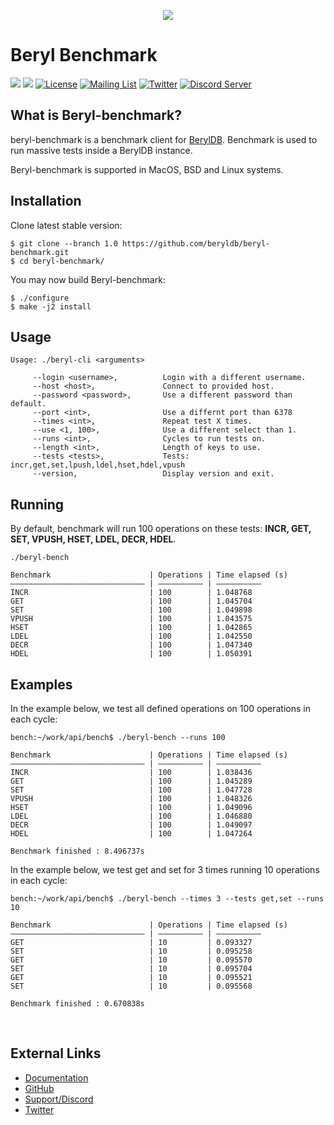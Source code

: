 <p align="center">
  <img src="https://static.beryl.dev/smaller.png">
</p>

# Beryl Benchmark

<a target="_blank" href="https://github.com/beryldb/beryl-benchmark/actions"><img src="https://github.com/beryldb/beryl-benchmark/workflows/Ubuntu%20build/badge.svg?2"></a>
<a target="_blank" href="https://github.com/beryldb/beryl-benchmark/actions"><img src="https://github.com/beryldb/beryl-benchmark/workflows/macOS%20build/badge.svg?2"></a>
[![License](https://img.shields.io/badge/License-BSD%203--Clause-blue.svg)](https://opensource.org/licenses/BSD-3-Clause)
[![Mailing List](https://img.shields.io/badge/email-google%20groups-4285F4 "beryldb@googlegroups.com")](https://groups.google.com/g/beryldb)
[![Twitter](https://img.shields.io/twitter/follow/beryldb?color=%23179CF0&logo=twitter&style=flat-square "@beryldb on Twitter")](https://twitter.com/beryldb)
[![Discord Server](https://img.shields.io/discord/823028202318200912?color=7289da&logo=discord "Discord Server")](https://discord.gg/GRCEuMdYRt)
<br>

## What is Beryl-benchmark?

beryl-benchmark is a benchmark client for [BerylDB](https://github.com/beryldb/beryldb). 
Benchmark is used to run massive tests inside a BerylDB instance.

Beryl-benchmark is supported in MacOS, BSD and Linux systems.


## Installation

Clone latest stable version:

```
$ git clone --branch 1.0 https://github.com/beryldb/beryl-benchmark.git
$ cd beryl-benchmark/
```

You may now build Beryl-benchmark:

```
$ ./configure
$ make -j2 install
```

## Usage

```
Usage: ./beryl-cli <arguments>

     --login <username>,          Login with a different username.
     --host <host>,               Connect to provided host.
     --password <password>,       Use a different password than default.
     --port <int>,                Use a differnt port than 6378
     --times <int>,               Repeat test X times.
     --use <1, 100>,              Use a different select than 1.
     --runs <int>,                Cycles to run tests on. 
     --length <int>,              Length of keys to use.
     --tests <tests>,             Tests: incr,get,set,lpush,ldel,hset,hdel,vpush
     --version,                   Display version and exit.
```

## Running

By default, benchmark will run 100 operations on these tests: **INCR, GET, SET,
VPUSH, HSET, LDEL, DECR, HDEL**.

```
./beryl-bench

Benchmark                      | Operations | Time elapsed (s)
―――――――――――――――――――――――――――――― | ―――――――――― | ――――――――――
INCR                           | 100        | 1.048768  
GET                            | 100        | 1.045704  
SET                            | 100        | 1.049898  
VPUSH                          | 100        | 1.043575  
HSET                           | 100        | 1.042865  
LDEL                           | 100        | 1.042550  
DECR                           | 100        | 1.047340  
HDEL                           | 100        | 1.050391 
```

## Examples

In the example below, we test all defined operations on 100 operations
in each cycle:

```
bench:~/work/api/bench$ ./beryl-bench --runs 100

Benchmark                      | Operations | Time elapsed (s)
―――――――――――――――――――――――――――――― | ―――――――――― | ――――――――――
INCR                           | 100        | 1.038436  
GET                            | 100        | 1.045289  
SET                            | 100        | 1.047728  
VPUSH                          | 100        | 1.048326  
HSET                           | 100        | 1.049096  
LDEL                           | 100        | 1.046880  
DECR                           | 100        | 1.049097  
HDEL                           | 100        | 1.047264  

Benchmark finished : 8.496737s
```

In the example below, we test get and set for 3 times running 10 operations
in each cycle:

```
bench:~/work/api/bench$ ./beryl-bench --times 3 --tests get,set --runs 10

Benchmark                      | Operations | Time elapsed (s)
―――――――――――――――――――――――――――――― | ―――――――――― | ――――――――――
GET                            | 10         | 0.093327  
SET                            | 10         | 0.095258  
GET                            | 10         | 0.095570  
SET                            | 10         | 0.095704  
GET                            | 10         | 0.095521  
SET                            | 10         | 0.095568  

Benchmark finished : 0.670838s
```

<br>

## External Links

* [Documentation](https://docs.beryl.dev/cli/installation)
* [GitHub](https://github.com/beryldb/beryl-cli)
* [Support/Discord](https://discord.gg/GRCEuMdYRt)
* [Twitter](https://twitter.com/beryldb)
